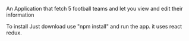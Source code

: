 An Application that fetch 5 football teams and let you view and edit their information 

To install Just download use "npm install" and run the app. 
it uses react redux. 
